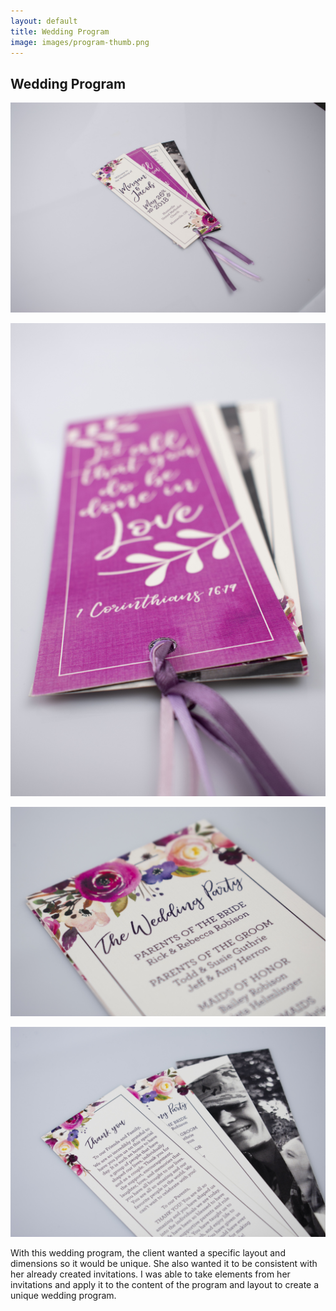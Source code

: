 ```yaml
---
layout: default
title: Wedding Program
image: images/program-thumb.png
---
```

<div class="individual-page" markdown="1">

<h2>Wedding Program</h2>

![Wedding Program 1](/images/program-1.jpg)

![Wedding Program 2](/images/program-2.jpg)

![Wedding Program 3](/images/program-3.jpg)

![Wedding Program 4](/images/program-4.jpg)

<div class="work-description" markdown="1">
With this wedding program, the client wanted a specific layout and dimensions so it would be unique. She also wanted it to be consistent with her already created invitations. I was able to take elements from her invitations and apply it to the content of the program and layout to create a unique wedding program.
</div>

</div>
